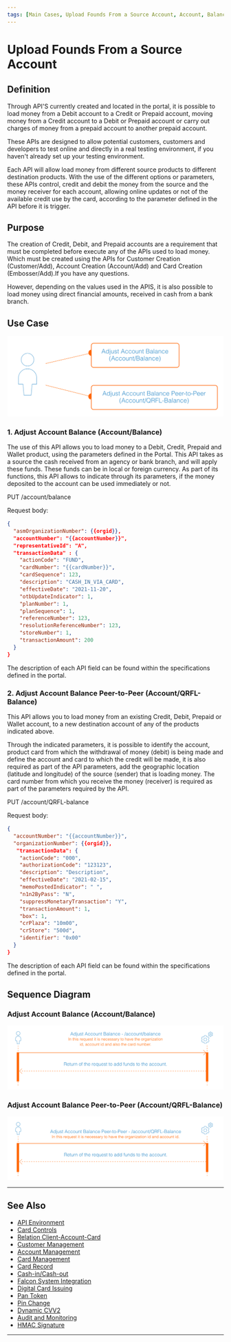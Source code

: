 ```yaml
---
tags: [Main Cases, Upload Founds From a Source Account, Account, Balance, Peer-to-Peer]
---
```


# Upload Founds From a Source Account

## Definition

Through API'S currently created and located in the portal, it is possible to load money from a Debit account to a Credit or Prepaid account, moving money from a Credit account to a Debit or Prepaid account or carry out charges of money from a prepaid account to another prepaid account.

These APIs are designed to allow potential customers, customers and developers to test online and directly in a real testing environment, if you haven't already set up your testing environment.

Each API will allow load money from different source products to different destination products. With the use of the different options or parameters, these APIs control, credit and debit the money from the source and the money receiver for each account, allowing online updates or not of the available credit use by the card, according to the parameter defined in the API before it is trigger.

## Purpose

The creation of Credit, Debit, and Prepaid accounts are a requirement that must be completed before execute any of the APIs used to load money. Which must be created using the APIs for Customer Creation (Customer/Add), Account Creation (Account/Add) and Card Creation (Embosser/Add).If you have any questions.

However, depending on the values ​​used in the APIS, it is also possible to load money using direct financial amounts, received in cash from a bank branch.

## Use Case

![Use case!](/assets/images/main-cases/add-funds-from-origin-account.png "Use case")

### 1. Adjust Account Balance (Account/Balance)

The use of this API allows you to load money to a Debit, Credit, Prepaid and Wallet product, using the parameters defined in the Portal. This API takes as a source the cash received from an agency or bank branch, and will apply these funds. These funds can be in local or foreign currency. As part of its functions, this API allows to indicate through its parameters, if the money deposited to the account can be used immediately or not.

PUT /account/balance
      
Request body:

```json
{
  "asmOrganizationNumber": {{orgid}},
  "accountNumber": "{{accountNumber}}",
  "representativeId": "A",
  "transactionData" : {
    "actionCode": "FUND",
    "cardNumber": "{{cardNumber}}",
    "cardSequence": 123,
    "description": "CASH_IN_VIA_CARD",
    "effectiveDate": "2021-11-20",
    "otbUpdateIndicator": 1,
    "planNumber": 1,
    "planSequence": 1,
    "referenceNumber": 123,
    "resolutionReferenceNumber": 123,
    "storeNumber": 1,
    "transactionAmount": 200
  }
}
```

The description of each API field can be found within the specifications defined in the portal.

### 2. Adjust Account Balance Peer-to-Peer (Account/QRFL-Balance)

This API allows you to load money from an existing Credit, Debit, Prepaid or Wallet account, to a new destination account of any of the products indicated above.

Through the indicated parameters, it is possible to identify the account, product card from which the withdrawal of money (debit) is being made and define the account and card to which the credit will be made, it is also required as part of the API parameters, add the geographic location (latitude and longitude) of the source (sender) that is loading money. The card number from which you receive the money (receiver) is required as part of the parameters required by the API.

PUT /account/QRFL-balance
      
Request body:

```json
{                                             
  "accountNumber": "{{accountNumber}}",
  "organizationNumber": {{orgid}},                       
   "transactionData": {                        
    "actionCode": "000",                     
    "authorizationCode": "123123",                             
    "description": "Description",             
    "effectiveDate": "2021-02-15",            
    "memoPostedIndicator": " ",               
    "n1n2ByPass": "N",                                      
    "suppressMonetaryTransaction": "Y",       
    "transactionAmount": 1,  
    "box": 1,                                   
    "crPlaza": "10m00",                         
    "crStore": "500d",                         
    "identifier": "0x00"            
  }                      
}
```

The description of each API field can be found within the specifications defined in the portal.

## Sequence Diagram

### Adjust Account Balance (Account/Balance)

![Sequence diagram!](/assets/images/main-cases/adjust-account-balance.png "Sequence diagram")

### Adjust Account Balance Peer-to-Peer (Account/QRFL-Balance)

![Sequence diagram!](/assets/images/main-cases/adjust-account-balance-peer-to-peer.png "Sequence diagram")


---

## See Also

- [API Environment](?path=docs/main-cases/1-api-environment.md)
- [Card Controls](?path=docs/main-cases/3-card-controls.md)
- [Relation Client-Account-Card](?path=docs/main-cases/4-relation.md)
- [Customer Management](?path=docs/main-cases/5-customer.md)
- [Account Management](?path=docs/main-cases/6-account.md)
- [Card Management](?path=docs/main-cases/7-card.md)
- [Card Record](?path=docs/main-cases/8-record.md)
- [Cash-in/Cash-out](?path=docs/main-cases/9-cash-in-out.md)
- [Falcon System Integration](?path=docs/main-cases/10-falcon.md)
- [Digital Card Issuing](?path=docs/main-cases/11-digital.md)
- [Pan Token](?path=docs/main-cases/12-pan-token.md)
- [Pin Change](?path=docs/main-cases/13-pin-change.md)
- [Dynamic CVV2](?path=docs/main-cases/14-dynamic.md)
- [Audit and Monitoring](?path=docs/main-cases/15-audit.md)
- [HMAC Signature](?path=docs/main-cases/16-hmac.md)

---
